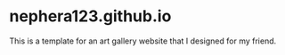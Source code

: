 # nephera123.github.io
This is a template for an art gallery website that I designed for my friend.
